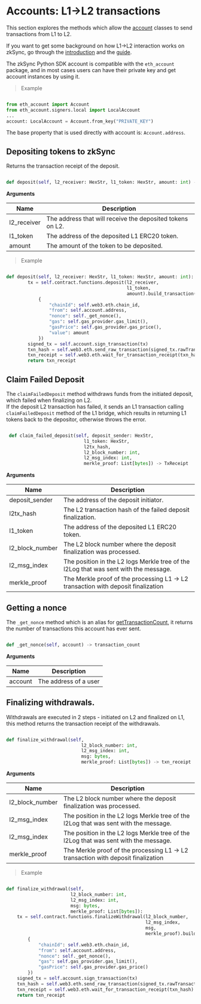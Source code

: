 # Accounts: L1->L2 transactions

This section explores the methods which allow the [account](./accounts.md) classes to send transactions from L1 to L2.

If you want to get some background on how L1->L2 interaction works on zkSync, go through the [introduction](../../dev/developer-guides/bridging/l1-l2-interop.md) and the [guide](../dev/../../dev/developer-guides/bridging/l1-l2.md).

The zkSync Python SDK account is compatible with the `eth_account` package, and in most cases users can have their private key and get account instances by using it.

> Example

```python

from eth_account import Account
from eth_account.signers.local import LocalAccount
...
account: LocalAccount = Account.from_key("PRIVATE_KEY")

```

The base property that is used directly with account is: `Account.address`.

## Depositing tokens to zkSync

Returns the transaction receipt of the deposit.

```py

def deposit(self, l2_receiver: HexStr, l1_token: HexStr, amount: int) -> txn_receipt

```

**Arguments**

| Name        | Description                                               |
| ----------- | --------------------------------------------------------- |
| l2_receiver | The address that will receive the deposited tokens on L2. |
| l1_token    | The address of the deposited L1 ERC20 token.              |
| amount      | The amount of the token to be deposited.                  |

> Example

```py

def deposit(self, l2_receiver: HexStr, l1_token: HexStr, amount: int):
        tx = self.contract.functions.deposit(l2_receiver,
                                             l1_token,
                                             amount).build_transaction(
            {
                "chainId": self.web3.eth.chain_id,
                "from": self.account.address,
                "nonce": self._get_nonce(),
                "gas": self.gas_provider.gas_limit(),
                "gasPrice": self.gas_provider.gas_price(),
                "value": amount
            })
        signed_tx = self.account.sign_transaction(tx)
        txn_hash = self.web3.eth.send_raw_transaction(signed_tx.rawTransaction)
        txn_receipt = self.web3.eth.wait_for_transaction_receipt(txn_hash)
        return txn_receipt

```


## Claim Failed Deposit

The `claimFailedDeposit` method withdraws funds from the initiated deposit, which failed when finalizing on L2.  
If the deposit L2 transaction has failed, it sends an L1 transaction calling `claimFailedDeposit` method of the L1 bridge, which results in returning L1 tokens back to the depositor, otherwise throws the error.

```py

 def claim_failed_deposit(self, deposit_sender: HexStr,
                             l1_token: HexStr,
                             l2tx_hash,
                             l2_block_number: int,
                             l2_msg_index: int,
                             merkle_proof: List[bytes]) -> TxReceipt

```

**Arguments**

| Name            | Description                                                                          |
| --------------- | ------------------------------------------------------------------------------------ |
| deposit_sender  | The address of the deposit initiator.                                                |
| l2tx_hash       | The L2 transaction hash of the failed deposit finalization.                          |
| l1_token        | The address of the deposited L1 ERC20 token.                                         |
| l2_block_number | The L2 block number where the deposit finalization was processed.                    |
| l2_msg_index    | The position in the L2 logs Merkle tree of the l2Log that was sent with the message. |
| merkle_proof    | The Merkle proof of the processing L1 -> L2 transaction with deposit finalization    |

## Getting a nonce

The `_get_nonce` method which is an alias for [getTransactionCount](https://web3py.readthedocs.io/en/v5/web3.eth.html?highlight=web3.eth.get_transaction_count#web3.eth.Eth.get_transaction_count), it returns the number of transactions this account has ever sent.

```py

def _get_nonce(self, account) -> transaction_count

```

**Arguments**

| Name    | Description           |
| ------- | --------------------- |
| account | The address of a user |


## Finalizing withdrawals.

Withdrawals are executed in 2 steps - initiated on L2 and finalized on L1, this method returns the transaction receipt of the withdrawals.

```py

def finalize_withdrawal(self,
                            l2_block_number: int,
                            l2_msg_index: int,
                            msg: bytes,
                            merkle_proof: List[bytes]) -> txn_receipt

```

**Arguments**

| Name            | Description                                                                          |
| --------------- | ------------------------------------------------------------------------------------ |
| l2_block_number | The L2 block number where the deposit finalization was processed.                    |
| l2_msg_index    | The position in the L2 logs Merkle tree of the l2Log that was sent with the message. |
| l2_msg_index    | The position in the L2 logs Merkle tree of the l2Log that was sent with the message. |
| merkle_proof    | The Merkle proof of the processing L1 -> L2 transaction with deposit finalization    |

> Example

```py

def finalize_withdrawal(self,
                        l2_block_number: int,
                        l2_msg_index: int,
                        msg: bytes,
                        merkle_proof: List[bytes]):
    tx = self.contract.functions.finalizeWithdrawal(l2_block_number,
                                                    l2_msg_index,
                                                    msg,
                                                    merkle_proof).build_transaction(
        {
            "chainId": self.web3.eth.chain_id,
            "from": self.account.address,
            "nonce": self._get_nonce(),
            "gas": self.gas_provider.gas_limit(),
            "gasPrice": self.gas_provider.gas_price()
        })
    signed_tx = self.account.sign_transaction(tx)
    txn_hash = self.web3.eth.send_raw_transaction(signed_tx.rawTransaction)
    txn_receipt = self.web3.eth.wait_for_transaction_receipt(txn_hash)
    return txn_receipt

```
